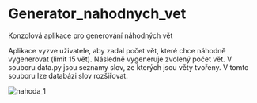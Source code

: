 # Generator_nahodnych_vet
Konzolová aplikace pro generování náhodných vět

Aplikace vyzve uživatele, aby zadal počet vět, které chce náhodně vygenerovat (limit 15 vět). Následně vygeneruje zvolený počet vět.
V souboru data.py jsou seznamy slov, ze kterých jsou věty tvořeny. V tomto souboru lze databázi slov rozšiřovat.


![nahoda_1](https://github.com/AlesTrnka/Evidence_pojistencu_SQLite/assets/122735548/63325cff-462c-47c1-902c-1d4864bf3b6b)
